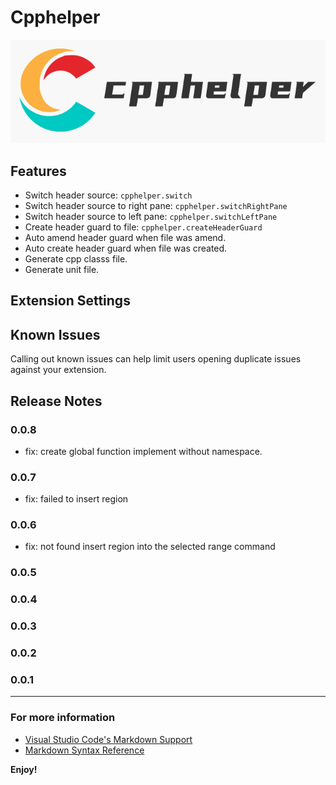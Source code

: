 # Cpphelper

![logo](https://github.com/93Alliance/vscode-cpphelper/blob/master/resources/full-logo.png?raw=true)

## Features

- Switch header source: `cpphelper.switch`
- Switch header source to right pane: `cpphelper.switchRightPane`
- Switch header source to left pane: `cpphelper.switchLeftPane`
- Create header guard to file: `cpphelper.createHeaderGuard`
- Auto amend header guard when file was amend.
- Auto create header guard when file was created.
- Generate cpp classs file.
- Generate unit file.

## Extension Settings

## Known Issues

Calling out known issues can help limit users opening duplicate issues against your extension.

## Release Notes

### 0.0.8
- fix: create global function implement without namespace.

### 0.0.7
- fix: failed to insert region

### 0.0.6
- fix: not found insert region into the selected range command

### 0.0.5
### 0.0.4
### 0.0.3
### 0.0.2
### 0.0.1

----------------------------------------------------------------------------------------------------------

### For more information

* [Visual Studio Code's Markdown Support](http://code.visualstudio.com/docs/languages/markdown)
* [Markdown Syntax Reference](https://help.github.com/articles/markdown-basics/)

**Enjoy!**
